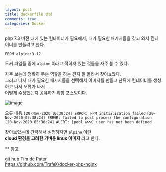 ```yaml
---
layout: post
title: dockerfile 생성
comments: true
categories: Docker
---
```


php 7.3 버전 대에 있는 컨테이너가 필요해서, 내가 필요한 패키지들을 갖고 와서 컨테이너를 만들려고 한다.

```
FROM alpine:3.12
```

도커 파일들 중에 `alpine` 이라고 적혀져 있는 것들을 자주 볼 수 있다.

자주 보는데 정확히 무슨 역할을 하는 건지 잘 몰라서 찾아보았다.<br/>
그러고 나서 내가 필요한 패키지들을 선택해서 이미지를 만들고 난뒤에 컨테이너를 생성하고 나서 오류가 나서<br/>
어떻게 수정했는지 공유하기 위함 포스팅이다.

![image](https://user-images.githubusercontent.com/40929370/99763418-285bbe80-2b3e-11eb-9778-32fea40b29b0.png)

오류 내용 
`[20-Nov-2020 05:38:24] ERROR: FPM initialization failed`
`[20-Nov-2020 05:38:24] ERROR: failed to post process the configuration`
`[20-Nov-2020 05:38:24] ALERT: [pool www] user has not been defined`

찾아보았는데 간략해서 설명하자면 
`alpine` 이란  
<b>cloud 환경을 고려한 가벼운 linux 이미지 </b> 라고 한다.


** 참고

git hub Tim de Pater<br/> 
https://github.com/TrafeX/docker-php-nginx